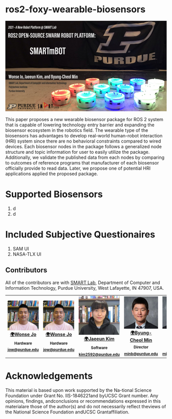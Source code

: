 # ros2-foxy-wearable-biosensors
![GitHub markdown](https://github.com/SMARTlab-Purdue/SMARTmBOT/blob/main/media/wiki/SMARTmBOT_GitHub.jpg)


This paper proposes a new wearable biosensor package for ROS 2 system that is capable of lowering technology entry barrier and expanding the biosensor ecosystem in the robotics field. The wearable type of the biosensors has advantages to develop real-world human-robot interaction (HRI) system since there are no behavioral constraints compared to wired devices. Each biosensor nodes in the package follows a generalized node structure and topic information for user to easily utilize the package. Additionally, we validate the published data from each nodes by comparing to outcomes of reference programs that manufacturer of each biosensor officially provide to read data. Later, we propose one of potential HRI applications applied the proposed package.

# Supported Biosensors
1) d
2) d


# Included Subjective Questionaires

1) SAM UI
2) NASA-TLX UI


## Contributors
All of the contributors are with [SMART Lab](http://www.smart-laboratory.org/index.html), Department of Computer and Information Technology, Purdue University, West Lafayette, IN 47907, USA.<br />

<table>
  <tr>

<td align="center"><a href="http://www.smart-laboratory.org/group/Wonse_Jo.html"><img src="https://github.com/SMARTlab-Purdue/SMARTmBOT/blob/main/media/people/Wonse_Jo.png" width="200px;" alt=""/><br />
          <sub><b><a href="http://www.smart-laboratory.org/group/Wonse_Jo.html" title="personal_website">🌍Wonse Jo</b></sub></a><br />
<sub><b>Hardware</b></sub></a><br />
<sub><b><a href="mailto: jow@purdue.edu" title="contact">jow@purdue.edu</a></b></sub></a><br />
</td>

<td align="center"><a href="http://www.smart-laboratory.org/group/Wonse_Jo.html"><img src="https://github.com/SMARTlab-Purdue/SMARTmBOT/blob/main/media/people/Wonse_Jo.png" width="200px;" alt=""/><br />
          <sub><b><a href="http://www.smart-laboratory.org/group/Wonse_Jo.html" title="personal_website">🌍Wonse Jo</b></sub></a><br />
<sub><b>Hardware</b></sub></a><br />
<sub><b><a href="mailto: jow@purdue.edu" title="contact">jow@purdue.edu</a></b></sub></a><br />
</td>


<td align="center"><a href="http://www.smart-laboratory.org/group/Jaeeun_Kim.html"><img src="https://github.com/SMARTlab-Purdue/SMARTmBOT/blob/main/media/people/Jaeeun_Kim.jpg" width="200px;" alt=""/><br />
              <sub><b><a href="http://www.smart-laboratory.org/group/Jaeeun_Kim.html" title="personal_website">🌍Jaeeun Kim</b></sub></a><br />
<sub><b>Software</b></sub></a><br />
<sub><b><a href="mailto: kim2592@purdue.edu" title="contact">kim2592@purdue.edu </a></b></sub></a><br />

<td align="center"><a href="http://www.smart-laboratory.org/group/bcm.html"><img src="https://github.com/SMARTlab-Purdue/SMARTmBOT/blob/main/media/people/Byung-Cheol_Min.png" width="200px;" alt=""/><br />
  <sub><b><a href="http://www.smart-laboratory.org/group/bcm.html" title="personal_website">🌍Byung-Cheol Min</b></sub></a><br />
<sub><b>Director</b></sub></a><br />
<sub><b><a href="mailto: minb@purdue.edu" title="contact">minb@purdue.edu</a></b></sub></a><br />


<td align="center"><a href="http://www.smart-laboratory.org/group/bcm.html"><img src="https://github.com/SMARTlab-Purdue/SMARTmBOT/blob/main/media/people/Byung-Cheol_Min.png" width="200px;" alt=""/><br />
  <sub><b><a href="http://www.smart-laboratory.org/group/bcm.html" title="personal_website">🌍Byung-Cheol Min</b></sub></a><br />
<sub><b>Director</b></sub></a><br />
<sub><b><a href="mailto: minb@purdue.edu" title="contact">minb@purdue.edu</a></b></sub></a><br />

  </tr>

</table>

# Acknowledgements
This  material  is  based  upon  work  supported  by  the  Na-tional  Science  Foundation  under  Grant  No.  IIS-1846221and  byUCSC  Grant  number.  Any  opinions,  findings,  andconclusions  or  recommendations  expressed  in  this  materialare those of the author(s) and do not necessarily reflect theviews of the National Science Foundation andUCSC Grantaffiliation.
